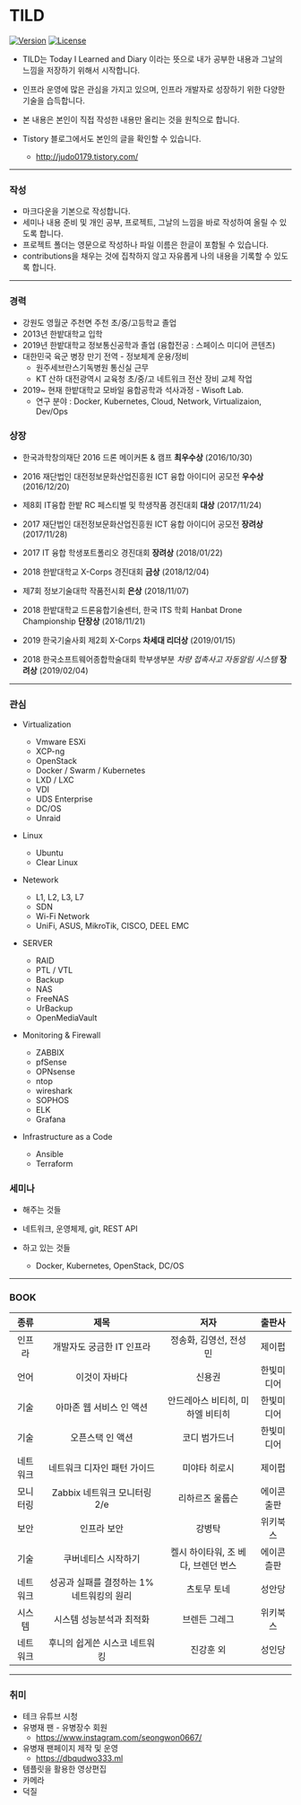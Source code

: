 # TILD 

[![Version](https://img.shields.io/badge/version-2019.08.15-red.svg)](./CHANGELOG)  [![License](https://img.shields.io/github/license/mashape/apistatus.svg)](./LICENSE)

* TILD는 Today I Learned and Diary 이라는 뜻으로 내가 공부한 내용과 그날의 느낌을 저장하기 위해서 시작합니다. 
* 인프라 운영에 많은 관심을 가지고 있으며, 인프라 개발자로 성장하기 위한 다양한 기술을 습득합니다. 
* 본 내용은 본인이 직접 작성한 내용만 올리는 것을 원칙으로 합니다. 

* Tistory 블로그에서도 본인의 글을 확인할 수 있습니다. 
  * http://judo0179.tistory.com/

---

### 작성 

* 마크다운을 기본으로 작성합니다. 
* 세미나 내용 준비 및 개인 공부, 프로젝트, 그날의 느낌을 바로 작성하여 올릴 수 있도록 합니다. 
* 프로젝트 폴더는 영문으로 작성하나 파일 이름은 한글이 포함될 수 있습니다. 
* contributions을 채우는 것에 집착하지 않고 자유롭게 나의 내용을 기록할 수 있도록 합니다. 

---

### 경력

- 강원도 영월군 주천면 주천 초/중/고등학교 졸업 
- 2013년 한밭대학교 입학 
- 2019년 한밭대학교 정보통신공학과 졸업 (융합전공 : 스페이스 미디어 콘텐츠)
- 대한민국 육군 병장 만기 전역 - 정보체계 운용/정비 
  - 원주세브란스기독병원 통신실 근무 
  - KT 산하 대전광역시 교육청 초/중/고 네트워크 전산 장비 교체 작업 
- 2019~ 현재 한밭대학교 모바일 융합공학과 석사과정 - Wisoft Lab.
  - 연구 분야 : Docker, Kubernetes, Cloud, Network, Virtualizaion, Dev/Ops 

### 상장 

* 한국과학창의재단 2016 드론 메이커톤 & 캠프 **최우수상** (2016/10/30)
* 2016 재단법인 대전정보문화산업진흥원 ICT 융합 아이디어 공모전 **우수상** (2016/12/20)
* 제8회 IT융합 한밭 RC 페스티벌 및 학생작품 경진대회 **대상** (2017/11/24)

* 2017 재단법인 대전정보문화산업진흥원 ICT 융합 아이디어 공모전 **장려상** (2017/11/28)
* 2017 IT 융합 학생포트폴리오 경진대회 **장려상** (2018/01/22)
* 2018 한밭대학교 X-Corps 경진대회 **금상** (2018/12/04)
* 제7회 정보기술대학 작품전시회 **은상** (2018/11/07)
* 2018 한밭대학교 드론융합기술센터, 한국 ITS 학회 Hanbat Drone Championship **단장상** (2018/11/21)

* 2019 한국기술사회 제2회 X-Corps **차세대 리더상** (2019/01/15)
* 2018 한국소프트웨어종합학술대회 학부생부분 *차량 접촉사고 자동알림 시스템*  **장려상** (2019/02/04)

---



### 관심

* Virtualization 
  * Vmware ESXi 
  * XCP-ng
  * OpenStack  
  * Docker / Swarm / Kubernetes
  * LXD / LXC 
  * VDI
  * UDS Enterprise 
  * DC/OS
  * Unraid
* Linux 
  
  * Ubuntu 
  * Clear Linux
* Netework 
  * L1, L2, L3, L7 
  * SDN 
  * Wi-Fi Network 
  * UniFi, ASUS, MikroTik, CISCO, DEEL EMC
* SERVER 
  * RAID 
  * PTL / VTL 
  * Backup 
  * NAS 
  * FreeNAS
  * UrBackup
  * OpenMediaVault
* Monitoring & Firewall
  * ZABBIX 
  * pfSense 
  * OPNsense
  * ntop 
  * wireshark
  * SOPHOS
  * ELK
  * Grafana 
* Infrastructure as a Code
  * Ansible 
  * Terraform
  
  

###  세미나 

* 해주는 것들
  
* 네트워크, 운영체제, git, REST API
  
* 하고 있는 것들 

  * Docker, Kubernetes, OpenStack, DC/OS

  

---

### BOOK 

|   종류   |                   제목                    |                저자                 |   출판사   |
| :------: | :---------------------------------------: | :---------------------------------: | :--------: |
|  인프라  |         개발자도 궁금한 IT 인프라         |       정송화, 김영선, 전성민        |   제이펍   |
|   언어   |               이것이 자바다               |               신용권                | 한빛미디어 |
|   기술   |         아마존 웹 서비스 인 액션          |  안드레아스 비티히, 미하엘 비티히   | 한빛미디어 |
|   기술   |             오픈스택 인 액션              |            코디 범가드너            | 한빛미디어 |
| 네트워크 |        네트워크 디자인 패턴 가이드        |            미야타 히로시            |   제이펍   |
| 모니터링 |       Zabbix 네트워크 모니터링 2/e        |           리하르즈 울룹슨           | 에이콘출판 |
|   보안   |                인프라 보안                |               강병탁                |  위키북스  |
|   기술   |            쿠버네티스 시작하기            | 켈시 하이타워, 조 베다, 브렌던 번스 | 에이콘츨판 |
| 네트워크 | 성공과 실패를 결정하는 1% 네트워킹의 원리 |             츠토무 토네             |   성안당   |
|  시스템  |         시스템 성능분석과 최적화          |            브렌든 그레그            |  위키북스  |
| 네트워크 |       후니의 쉽게쓴 시스코 네트워킹       |              진강훈 외              |   성인당   |

----



### 취미 

* 테크 유튜브 시청 
* 유병재 팬 - 유병장수 회원
  * https://www.instagram.com/seongwon0667/
* 유병재 팬페이지 제작 및 운영 
  * https://dbqudwo333.ml
* 템플릿을 활용한 영상편집
* 카메라 
* 덕질
